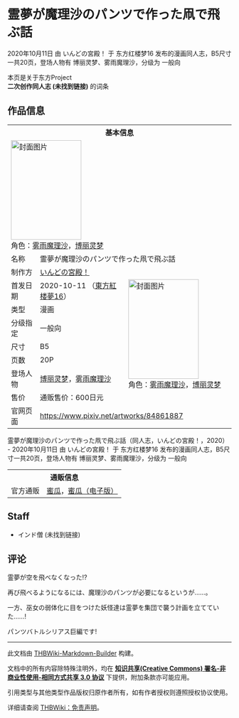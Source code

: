 # 霊夢が魔理沙のパンツで作った凧で飛ぶ話

<!-- source html: G:\repos\THBWiki-Markdown-Builder\THBWikiMarkdown\Temp\main\c\c9\ns0%3A%E9%9C%8A%E5%A4%A2%E3%81%8C%E9%AD%94%E7%90%86%E6%B2%99%E3%81%AE%E3%83%91%E3%83%B3%E3%83%84%E3%81%A7%E4%BD%9C%E3%81%A3%E3%81%9F%E5%87%A7%E3%81%A7%E9%A3%9B%E3%81%B6%E8%A9%B1.html -->

2020年10月11日 由 いんどの宮殿！ 于 东方红楼梦16 发布的漫画同人志，B5尺寸一共20页，登场人物有 博丽灵梦、雾雨魔理沙，分级为 一般向

本页是关于东方Project  
 **二次创作同人志 (未找到链接)** 的词条

## 作品信息

<table><tbody><tr><th colspan="3">基本信息</th></tr><tr><td class="cover-artwork-mobile" colspan="2"><a href="./文件-霊夢が魔理沙のパンツで作った凧で飛ぶ話封面.jpg.md" class="image" title="封面图片"><img alt="封面图片" src="https://upload.thwiki.cc/thumb/5/52/%E9%9C%8A%E5%A4%A2%E3%81%8C%E9%AD%94%E7%90%86%E6%B2%99%E3%81%AE%E3%83%91%E3%83%B3%E3%83%84%E3%81%A7%E4%BD%9C%E3%81%A3%E3%81%9F%E5%87%A7%E3%81%A7%E9%A3%9B%E3%81%B6%E8%A9%B1%E5%B0%81%E9%9D%A2.jpg/158px-%E9%9C%8A%E5%A4%A2%E3%81%8C%E9%AD%94%E7%90%86%E6%B2%99%E3%81%AE%E3%83%91%E3%83%B3%E3%83%84%E3%81%A7%E4%BD%9C%E3%81%A3%E3%81%9F%E5%87%A7%E3%81%A7%E9%A3%9B%E3%81%B6%E8%A9%B1%E5%B0%81%E9%9D%A2.jpg" decoding="async" loading="lazy" width="158" height="224" srcset="https://upload.thwiki.cc/thumb/5/52/%E9%9C%8A%E5%A4%A2%E3%81%8C%E9%AD%94%E7%90%86%E6%B2%99%E3%81%AE%E3%83%91%E3%83%B3%E3%83%84%E3%81%A7%E4%BD%9C%E3%81%A3%E3%81%9F%E5%87%A7%E3%81%A7%E9%A3%9B%E3%81%B6%E8%A9%B1%E5%B0%81%E9%9D%A2.jpg/238px-%E9%9C%8A%E5%A4%A2%E3%81%8C%E9%AD%94%E7%90%86%E6%B2%99%E3%81%AE%E3%83%91%E3%83%B3%E3%83%84%E3%81%A7%E4%BD%9C%E3%81%A3%E3%81%9F%E5%87%A7%E3%81%A7%E9%A3%9B%E3%81%B6%E8%A9%B1%E5%B0%81%E9%9D%A2.jpg 1.5x, https://upload.thwiki.cc/thumb/5/52/%E9%9C%8A%E5%A4%A2%E3%81%8C%E9%AD%94%E7%90%86%E6%B2%99%E3%81%AE%E3%83%91%E3%83%B3%E3%83%84%E3%81%A7%E4%BD%9C%E3%81%A3%E3%81%9F%E5%87%A7%E3%81%A7%E9%A3%9B%E3%81%B6%E8%A9%B1%E5%B0%81%E9%9D%A2.jpg/317px-%E9%9C%8A%E5%A4%A2%E3%81%8C%E9%AD%94%E7%90%86%E6%B2%99%E3%81%AE%E3%83%91%E3%83%B3%E3%83%84%E3%81%A7%E4%BD%9C%E3%81%A3%E3%81%9F%E5%87%A7%E3%81%A7%E9%A3%9B%E3%81%B6%E8%A9%B1%E5%B0%81%E9%9D%A2.jpg 2x" data-file-width="637" data-file-height="900"></a><div class="cover-char">角色：<a href="./雾雨魔理沙.md" title="雾雨魔理沙">雾雨魔理沙</a>，<a href="./博丽灵梦.md" title="博丽灵梦">博丽灵梦</a></div></td>
</tr><tr><td class="label">名称</td><td colspan="2"> 霊夢が魔理沙のパンツで作った凧で飛ぶ話 </td></tr><tr><td class="label">制作方</td><td><a href="./いんどの宮殿！.md" title="いんどの宮殿！">いんどの宮殿！</a></td><td class="cover-artwork" rowspan="8" style="min-width:224px;"><a href="./文件-霊夢が魔理沙のパンツで作った凧で飛ぶ話封面.jpg.md" class="image" title="封面图片"><img alt="封面图片" src="https://upload.thwiki.cc/thumb/5/52/%E9%9C%8A%E5%A4%A2%E3%81%8C%E9%AD%94%E7%90%86%E6%B2%99%E3%81%AE%E3%83%91%E3%83%B3%E3%83%84%E3%81%A7%E4%BD%9C%E3%81%A3%E3%81%9F%E5%87%A7%E3%81%A7%E9%A3%9B%E3%81%B6%E8%A9%B1%E5%B0%81%E9%9D%A2.jpg/158px-%E9%9C%8A%E5%A4%A2%E3%81%8C%E9%AD%94%E7%90%86%E6%B2%99%E3%81%AE%E3%83%91%E3%83%B3%E3%83%84%E3%81%A7%E4%BD%9C%E3%81%A3%E3%81%9F%E5%87%A7%E3%81%A7%E9%A3%9B%E3%81%B6%E8%A9%B1%E5%B0%81%E9%9D%A2.jpg" decoding="async" loading="lazy" width="158" height="224" srcset="https://upload.thwiki.cc/thumb/5/52/%E9%9C%8A%E5%A4%A2%E3%81%8C%E9%AD%94%E7%90%86%E6%B2%99%E3%81%AE%E3%83%91%E3%83%B3%E3%83%84%E3%81%A7%E4%BD%9C%E3%81%A3%E3%81%9F%E5%87%A7%E3%81%A7%E9%A3%9B%E3%81%B6%E8%A9%B1%E5%B0%81%E9%9D%A2.jpg/238px-%E9%9C%8A%E5%A4%A2%E3%81%8C%E9%AD%94%E7%90%86%E6%B2%99%E3%81%AE%E3%83%91%E3%83%B3%E3%83%84%E3%81%A7%E4%BD%9C%E3%81%A3%E3%81%9F%E5%87%A7%E3%81%A7%E9%A3%9B%E3%81%B6%E8%A9%B1%E5%B0%81%E9%9D%A2.jpg 1.5x, https://upload.thwiki.cc/thumb/5/52/%E9%9C%8A%E5%A4%A2%E3%81%8C%E9%AD%94%E7%90%86%E6%B2%99%E3%81%AE%E3%83%91%E3%83%B3%E3%83%84%E3%81%A7%E4%BD%9C%E3%81%A3%E3%81%9F%E5%87%A7%E3%81%A7%E9%A3%9B%E3%81%B6%E8%A9%B1%E5%B0%81%E9%9D%A2.jpg/317px-%E9%9C%8A%E5%A4%A2%E3%81%8C%E9%AD%94%E7%90%86%E6%B2%99%E3%81%AE%E3%83%91%E3%83%B3%E3%83%84%E3%81%A7%E4%BD%9C%E3%81%A3%E3%81%9F%E5%87%A7%E3%81%A7%E9%A3%9B%E3%81%B6%E8%A9%B1%E5%B0%81%E9%9D%A2.jpg 2x" data-file-width="637" data-file-height="900"></a><div class="cover-char">角色：<a href="./雾雨魔理沙.md" title="雾雨魔理沙">雾雨魔理沙</a>，<a href="./博丽灵梦.md" title="博丽灵梦">博丽灵梦</a></div></td>
</tr><tr><td class="label">首发日期</td><td>2020-10-11&#160;（<a href="/展会作品列表?e=%E4%B8%9C%E6%96%B9%E7%BA%A2%E6%A5%BC%E6%A2%A6%2316">東方紅楼夢16</a>）</td></tr><tr><td class="label">类型</td><td>漫画</td></tr><tr><td class="label">分级指定</td><td>一般向</td></tr><tr><td class="label">尺寸</td><td>B5</td></tr><tr><td class="label">页数</td><td>20P</td></tr><tr><td class="label">登场人物</td><td><a href="./博丽灵梦.md" title="博丽灵梦">博丽灵梦</a>，<a href="./雾雨魔理沙.md" title="雾雨魔理沙">雾雨魔理沙</a></td></tr><tr><td class="label">售价</td><td>通贩售价：600日元</td></tr>
<tr><td class="label">官网页面</td><td colspan="2"><a rel="nofollow" class="external free" href="https://www.pixiv.net/artworks/84861887">https://www.pixiv.net/artworks/84861887</a></td></tr></tbody></table>

霊夢が魔理沙のパンツで作った凧で飛ぶ話（同人志，いんどの宮殿！，2020） - 2020年10月11日 由 いんどの宮殿！ 于 东方红楼梦16 发布的漫画同人志，B5尺寸一共20页，登场人物有 博丽灵梦、雾雨魔理沙，分级为 一般向

<table><tbody><tr><th colspan="3">通贩信息</th></tr><tr><td class="label">官方通贩</td><td colspan="2"><a rel="nofollow" class="external text" href="https://www.melonbooks.co.jp/detail/detail.php?product_id=732870">蜜瓜</a>，<a rel="nofollow" class="external text" href="https://www.melonbooks.co.jp/detail/detail.php?product_id=734588">蜜瓜（电子版）</a></td></tr></tbody></table>



## Staff
- インド僧 (未找到链接)


## 评论

  
霊夢が空を飛べなくなった!?  

再び飛べるようになるには、魔理沙のパンツが必要になるというが……。  

一方、巫女の弱体化に目をつけた妖怪達は霊夢を集団で襲う計画を立てていた……!  

パンツバトルシリアス巨編です!
  


  
  

  





---

此文档由 [THBWiki-Markdown-Builder](https://github.com/Delsin-Yu/THBWiki-Markdown-Builder) 构建。

文档中的所有内容除特殊注明外，均在 [**知识共享(Creative Commons) 署名-非商业性使用-相同方式共享 3.0 协议**](https://creativecommons.org/licenses/by-sa/3.0/deed.zh-hans) 下提供，附加条款亦可能应用。

引用类型与其他类型作品版权归原作者所有，如有作者授权则遵照授权协议使用。

详细请查阅 [THBWiki：免责声明](https://thbwiki.cc/THBWiki:%E5%85%8D%E8%B4%A3%E5%A3%B0%E6%98%8E)。


